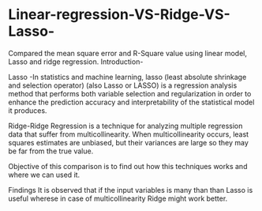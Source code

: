 # Linear-regression-VS-Ridge-VS-Lasso-
Compared the mean square error and R-Square value using linear model, Lasso and ridge regression.
Introduction-

Lasso -In statistics and machine learning, lasso (least absolute shrinkage and selection operator) (also Lasso or LASSO) is a regression analysis method that performs both variable selection and regularization in order to enhance the prediction accuracy and interpretability of the statistical model it produces.

Ridge-Ridge Regression is a technique for analyzing multiple regression data that suffer from multicollinearity. When multicollinearity occurs, least squares estimates are unbiased, but their variances are large so they may be far from the true value.

Objective of this comparison is to find out how this techniques works and where we can used it.

Findings
It is observed that if the input variables is many than than Lasso is useful wherese in case of multicollinearity Ridge might work better.
